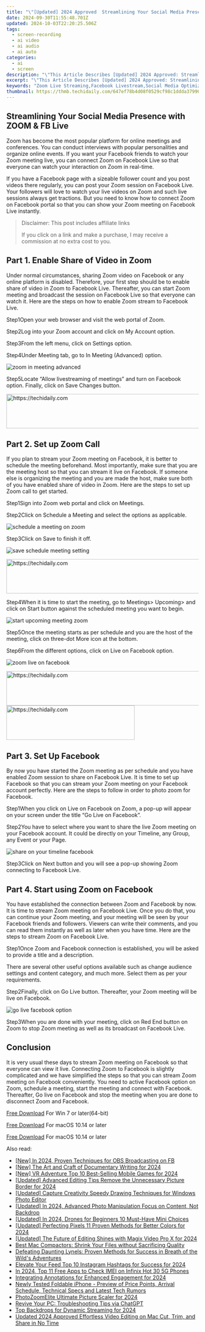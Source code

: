 ```yaml
---
title: "\"[Updated] 2024 Approved  Streamlining Your Social Media Presence with ZOOM & FB Live\""
date: 2024-09-30T11:55:48.701Z
updated: 2024-10-03T22:20:25.506Z
tags: 
  - screen-recording
  - ai video
  - ai audio
  - ai auto
categories: 
  - ai
  - screen
description: "\"This Article Describes [Updated] 2024 Approved: Streamlining Your Social Media Presence with ZOOM & FB Live\""
excerpt: "\"This Article Describes [Updated] 2024 Approved: Streamlining Your Social Media Presence with ZOOM & FB Live\""
keywords: "Zoom Live Streaming,Facebook Livestream,Social Media Optimization,Zoom Video Conferencing,FB Live Engagement,Digital Presence Boost,Efficient Social Sync"
thumbnail: https://thmb.techidaily.com/647ef78b4d08f0529cf98c1ddda37990b536ba3daaeb866103686a0f1d6cb404.jpg
---
```


## Streamlining Your Social Media Presence with ZOOM & FB Live

Zoom has become the most popular platform for online meetings and conferences. You can conduct interviews with popular personalities and organize online events. If you want your Facebook friends to watch your Zoom meeting live, you can connect Zoom on Facebook Live so that everyone can watch your interaction on Zoom in real-time.

If you have a Facebook page with a sizeable follower count and you post videos there regularly, you can post your Zoom session on Facebook Live. Your followers will love to watch your live videos on Zoom and such live sessions always get tractions. But you need to know how to connect Zoom on Facebook portal so that you can show your Zoom meeting on Facebook Live instantly.

>  Disclaimer: This post includes affiliate links
>
>  If you click on a link and make a purchase, I may receive a commission at no extra cost to you.
>

## Part 1\. Enable Share of Video in Zoom

Under normal circumstances, sharing Zoom video on Facebook or any online platform is disabled. Therefore, your first step should be to enable share of video in Zoom to Facebook Live. Thereafter, you can start Zoom meeting and broadcast the session on Facebook Live so that everyone can watch it. Here are the steps on how to enable Zoom stream to Facebook Live.

Step1Open your web browser and visit the web portal of Zoom.

Step2Log into your Zoom account and click on My Account option.

Step3From the left menu, click on Settings option.

Step4Under Meeting tab, go to In Meeting (Advanced) option.

![zoom in meeting advanced](https://images.wondershare.com/filmora/article-images/2022/07/zoom-facebook-1.jpg)

Step5Locate “Allow livestreaming of meetings” and turn on Facebook option. Finally, click on Save Changes button.

<!-- affiliate ads begin -->
<a href="https://appsumo.8odi.net/c/5597632/2100526/7443" target="_top" id="2100526">
  <img src="//a.impactradius-go.com/display-ad/7443-2100526" border="0" alt="https://techidaily.com" width="728" height="90"/>
</a>
<img height="0" width="0" src="https://appsumo.8odi.net/i/5597632/2100526/7443" style="position:absolute;visibility:hidden;" border="0" />
<!-- affiliate ads end -->

## Part 2\. Set up Zoom Call

If you plan to stream your Zoom meeting on Facebook, it is better to schedule the meeting beforehand. Most importantly, make sure that you are the meeting host so that you can stream it live on Facebook. If someone else is organizing the meeting and you are made the host, make sure both of you have enabled share of video in Zoom. Here are the steps to set up Zoom call to get started.

Step1Sign into Zoom web portal and click on Meetings.

Step2Click on Schedule a Meeting and select the options as applicable.

![schedule a meeting on zoom](https://images.wondershare.com/filmora/article-images/2022/07/zoom-facebook-2.jpg)

Step3Click on Save to finish it off.

![save schedule meeting setting](https://images.wondershare.com/filmora/article-images/2022/07/zoom-facebook-3.jpg)

<!-- affiliate ads begin -->
<a href="https://appsumo.8odi.net/c/5597632/2118306/7443" target="_top" id="2118306">
  <img src="//a.impactradius-go.com/display-ad/7443-2118306" border="0" alt="https://techidaily.com" width="728" height="90"/>
</a>
<img height="0" width="0" src="https://appsumo.8odi.net/i/5597632/2118306/7443" style="position:absolute;visibility:hidden;" border="0" />
<!-- affiliate ads end -->

Step4When it is time to start the meeting, go to Meetings> Upcoming> and click on Start button against the scheduled meeting you want to begin.

![start upcoming meeting zoom](https://images.wondershare.com/filmora/article-images/2022/07/zoom-facebook-4.jpg)

Step5Once the meeting starts as per schedule and you are the host of the meeting, click on three-dot More icon at the bottom.

Step6From the different options, click on Live on Facebook option.

![zoom live on facebook](https://images.wondershare.com/filmora/article-images/2022/07/zoom-facebook-5.jpg)

<!-- affiliate ads begin -->
<a href="https://aligracehair.sjv.io/c/5597632/1948909/19272" target="_top" id="1948909">
  <img src="//a.impactradius-go.com/display-ad/19272-1948909" border="0" alt="https://techidaily.com" width="728" height="90"/>
</a>
<img height="0" width="0" src="https://aligracehair.sjv.io/i/5597632/1948909/19272" style="position:absolute;visibility:hidden;" border="0" />
<!-- affiliate ads end -->

<!-- affiliate ads begin -->
<a href="https://aligracehair.sjv.io/c/5597632/2135372/19272" target="_top" id="2135372">
  <img src="//a.impactradius-go.com/display-ad/19272-2135372" border="0" alt="https://techidaily.com" width="336" height="90"/>
</a>
<img height="0" width="0" src="https://aligracehair.sjv.io/i/5597632/2135372/19272" style="position:absolute;visibility:hidden;" border="0" />
<!-- affiliate ads end -->

## Part 3\. Set Up Facebook

By now you have started the Zoom meeting as per schedule and you have enabled Zoom session to share on Facebook Live. It is time to set up Facebook so that you can stream your Zoom meeting on your Facebook account perfectly. Here are the steps to follow in order to photo zoom for Facebook.

Step1When you click on Live on Facebook on Zoom, a pop-up will appear on your screen under the title “Go Live on Facebook”.

Step2You have to select where you want to share the live Zoom meeting on your Facebook account. It could be directly on your Timeline, any Group, any Event or your Page.

![share on your timeline facebook](https://images.wondershare.com/filmora/article-images/2022/07/zoom-facebook-6.jpg)

Step3Click on Next button and you will see a pop-up showing Zoom connecting to Facebook Live.

## Part 4\. Start using Zoom on Facebook

You have established the connection between Zoom and Facebook by now. It is time to stream Zoom meeting on Facebook Live. Once you do that, you can continue your Zoom meeting, and your meeting will be seen by your Facebook friends and followers. Viewers can write their comments, and you can read them instantly as well as later when you have time. Here are the steps to stream Zoom on Facebook Live.

Step1Once Zoom and Facebook connection is established, you will be asked to provide a title and a description.

There are several other useful options available such as change audience settings and content category, and much more. Select them as per your requirements.

Step2Finally, click on Go Live button. Thereafter, your Zoom meeting will be live on Facebook.

![go live facebook option](https://images.wondershare.com/filmora/article-images/2022/07/zoom-facebook-7.jpg)

Step3When you are done with your meeting, click on Red End button on Zoom to stop Zoom meeting as well as its broadcast on Facebook Live.

## Conclusion

It is very usual these days to stream Zoom meeting on Facebook so that everyone can view it live. Connecting Zoom to Facebook is slightly complicated and we have simplified the steps so that you can stream Zoom meeting on Facebook conveniently. You need to active Facebook option on Zoom, schedule a meeting, start the meeting and connect with Facebook. Thereafter, Go live on Facebook and stop the meeting when you are done to disconnect Zoom and Facebook.

[Free Download](https://tools.techidaily.com/wondershare/filmora/download/) For Win 7 or later(64-bit)

[Free Download](https://tools.techidaily.com/wondershare/filmora/download/) For macOS 10.14 or later

[Free Download](https://tools.techidaily.com/wondershare/filmora/download/) For macOS 10.14 or later

<ins class="adsbygoogle"
     style="display:block"
     data-ad-format="autorelaxed"
     data-ad-client="ca-pub-7571918770474297"
     data-ad-slot="1223367746"></ins>

<ins class="adsbygoogle"
     style="display:block"
     data-ad-format="autorelaxed"
     data-ad-client="ca-pub-7571918770474297"
     data-ad-slot="1223367746"></ins>



<ins class="adsbygoogle"
     style="display:block"
     data-ad-client="ca-pub-7571918770474297"
     data-ad-slot="8358498916"
     data-ad-format="auto"
     data-full-width-responsive="true"></ins>


<span class="atpl-alsoreadstyle">Also read:</span>
<div><ul>
<li><a href="https://screen-activity-recording.techidaily.com/new-in-2024-proven-techniques-for-obs-broadcasting-on-fb/"><u>[New] In 2024, Proven Techniques for OBS Broadcasting on FB</u></a></li>
<li><a href="https://fox-access.techidaily.com/new-the-art-and-craft-of-documentary-writing-for-2024/"><u>[New] The Art and Craft of Documentary Writing for 2024</u></a></li>
<li><a href="https://fox-access.techidaily.com/new-vr-adventure-top-10-best-selling-mobile-games-for-2024/"><u>[New] VR Adventure Top 10 Best-Selling Mobile Games for 2024</u></a></li>
<li><a href="https://fox-access.techidaily.com/updated-advanced-editing-tips-remove-the-unnecessary-picture-border-for-2024/"><u>[Updated] Advanced Editing Tips Remove the Unnecessary Picture Border for 2024</u></a></li>
<li><a href="https://fox-access.techidaily.com/updated-capture-creativity-speedy-drawing-techniques-for-windows-photo-editor/"><u>[Updated] Capture Creativity Speedy Drawing Techniques for Windows Photo Editor</u></a></li>
<li><a href="https://fox-access.techidaily.com/updated-in-2024-advanced-photo-manipulation-focus-on-content-not-backdrop/"><u>[Updated] In 2024, Advanced Photo Manipulation Focus on Content, Not Backdrop</u></a></li>
<li><a href="https://fox-access.techidaily.com/updated-in-2024-drones-for-beginners-10-must-have-mini-choices/"><u>[Updated] In 2024, Drones for Beginners 10 Must-Have Mini Choices</u></a></li>
<li><a href="https://fox-access.techidaily.com/updated-perfecting-pixels-11-proven-methods-for-better-colors-for-2024/"><u>[Updated] Perfecting Pixels 11 Proven Methods for Better Colors for 2024</u></a></li>
<li><a href="https://fox-access.techidaily.com/updated-the-future-of-editing-shines-with-magix-video-pro-x-for-2024/"><u>[Updated] The Future of Editing Shines with Magix Video Pro X for 2024</u></a></li>
<li><a href="https://discover-alternatives.techidaily.com/best-mac-compactors-shrink-your-files-without-sacrificing-quality/"><u>Best Mac Compactors: Shrink Your Files without Sacrificing Quality</u></a></li>
<li><a href="https://technical-tips.techidaily.com/defeating-daunting-lynels-proven-methods-for-success-in-breath-of-the-wilds-adventures/"><u>Defeating Daunting Lynels: Proven Methods for Success in Breath of the Wild's Adventures</u></a></li>
<li><a href="https://instagram-video-recordings.techidaily.com/elevate-your-feed-top-10-instagram-hashtags-for-success-for-2024/"><u>Elevate Your Feed Top 10 Instagram Hashtags for Success for 2024</u></a></li>
<li><a href="https://sim-unlock.techidaily.com/in-2024-top-11-free-apps-to-check-imei-on-infinix-hot-30-5g-phones-by-drfone-android/"><u>In 2024, Top 11 Free Apps to Check IMEI on Infinix Hot 30 5G Phones</u></a></li>
<li><a href="https://youtube-stream.techidaily.com/integrating-annotations-for-enhanced-engagement-for-2024/"><u>Integrating Annotations for Enhanced Engagement for 2024</u></a></li>
<li><a href="https://techno-recovery.techidaily.com/newly-tested-foldable-iphone-preview-of-price-points-arrival-schedule-technical-specs-and-latest-tech-rumors/"><u>Newly Tested Foldable iPhone - Preview of Price Points, Arrival Schedule, Technical Specs and Latest Tech Rumors</u></a></li>
<li><a href="https://article-tips.techidaily.com/photozoomelite-ultimate-picture-scaler-for-2024/"><u>PhotoZoomElite Ultimate Picture Scaler for 2024</u></a></li>
<li><a href="https://tech-hub.techidaily.com/revive-your-pc-troubleshooting-tips-via-chatgpt/"><u>Revive Your PC: Troubleshooting Tips via ChatGPT</u></a></li>
<li><a href="https://fox-access.techidaily.com/top-backdrops-for-dynamic-streaming-for-2024/"><u>Top Backdrops for Dynamic Streaming for 2024</u></a></li>
<li><a href="https://video-content-creator.techidaily.com/updated-2024-approved-effortless-video-editing-on-mac-cut-trim-and-share-in-no-time/"><u>Updated 2024 Approved Effortless Video Editing on Mac Cut, Trim, and Share in No Time</u></a></li>
</ul></div>

